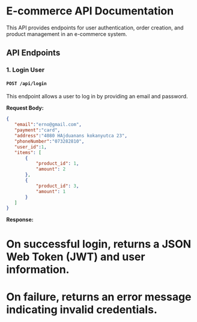 # E-commerce API Documentation

This API provides endpoints for user authentication, order creation, and product management in an e-commerce system.

## API Endpoints

### 1. Login User

#### `POST /api/login`

This endpoint allows a user to log in by providing an email and password.

**Request Body:**

 ```json
{
    "email":"erno@gmail.com",
    "payment":"card",
    "address":"4080 HAjduanans kokanyutca 23",
    "phoneNumber":"073282810",
    "user_id":1,
    "items": [
        {
            "product_id": 1,
            "amount": 2
        },
        {
            "product_id": 3,
            "amount": 1
        }
    ]
} 
 ```

**Response:**

# On successful login, returns a JSON Web Token (JWT) and user information.
# On failure, returns an error message indicating invalid credentials.
